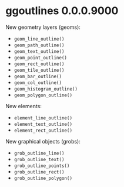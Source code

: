 # ggoutlines 0.0.0.9000

New geometry layers (geoms):

* `geom_line_outline()`
* `geom_path_outline()`
* `geom_text_outline()`
* `geom_point_outline()`
* `geom_rect_outline()`
* `geom_tile_outline()`
* `geom_bar_outline()`
* `geom_col_outline()`
* `geom_histogram_outline()`
* `geom_polygon_outline()`

New elements:

* `element_line_outline()`
* `element_text_outline()`
* `element_rect_outline()`

New graphical objects (grobs):

* `grob_outline_line()`
* `grob_outline_text()`
* `grob_outline_points()`
* `grob_outline_rect()`
* `grob_outline_polygon()`
